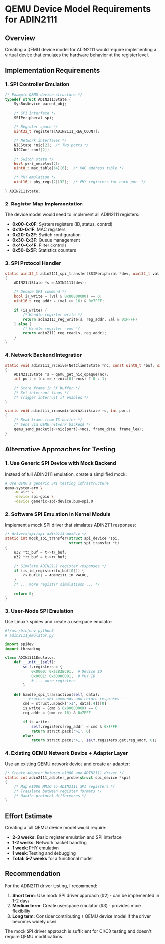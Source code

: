 # QEMU Device Model Requirements for ADIN2111

## Overview
Creating a QEMU device model for ADIN2111 would require implementing a virtual device that emulates the hardware behavior at the register level.

## Implementation Requirements

### 1. SPI Controller Emulation
```c
/* Example QEMU device structure */
typedef struct ADIN2111State {
    SysBusDevice parent_obj;
    
    /* SPI interface */
    SSIPeripheral spi;
    
    /* Register space */
    uint32_t registers[ADIN2111_REG_COUNT];
    
    /* Network interfaces */
    NICState *nic[2];  /* Two ports */
    NICConf conf[2];
    
    /* Switch state */
    bool port_enabled[2];
    uint8_t mac_table[64][6];  /* MAC address table */
    
    /* PHY emulation */
    uint16_t phy_regs[2][32];  /* PHY registers for each port */
    
} ADIN2111State;
```

### 2. Register Map Implementation
The device model would need to implement all ADIN2111 registers:

- **0x00-0x0F**: System registers (ID, status, control)
- **0x10-0x1F**: MAC registers
- **0x20-0x2F**: Switch configuration
- **0x30-0x3F**: Queue management
- **0x40-0x4F**: Filter controls
- **0x50-0x5F**: Statistics counters

### 3. SPI Protocol Handler
```c
static uint32_t adin2111_spi_transfer(SSIPeripheral *dev, uint32_t val)
{
    ADIN2111State *s = ADIN2111(dev);
    
    /* Decode SPI command */
    bool is_write = (val & 0x80000000) == 0;
    uint16_t reg_addr = (val >> 16) & 0x7FFF;
    
    if (is_write) {
        /* Handle register write */
        return adin2111_reg_write(s, reg_addr, val & 0xFFFF);
    } else {
        /* Handle register read */
        return adin2111_reg_read(s, reg_addr);
    }
}
```

### 4. Network Backend Integration
```c
static void adin2111_receive(NetClientState *nc, const uint8_t *buf, size_t size)
{
    ADIN2111State *s = qemu_get_nic_opaque(nc);
    int port = (nc == s->nic[0]->ncs) ? 0 : 1;
    
    /* Store frame in RX buffer */
    /* Set interrupt flags */
    /* Trigger interrupt if enabled */
}

static void adin2111_transmit(ADIN2111State *s, int port)
{
    /* Read frame from TX buffer */
    /* Send via QEMU network backend */
    qemu_send_packet(s->nic[port]->ncs, frame_data, frame_len);
}
```

## Alternative Approaches for Testing

### 1. Use Generic SPI Device with Mock Backend
Instead of full ADIN2111 emulation, create a simplified mock:

```bash
# Use QEMU's generic SPI testing infrastructure
qemu-system-arm \
    -M virt \
    -device spi-gpio \
    -device generic-spi-device,bus=spi.0
```

### 2. Software SPI Emulation in Kernel Module
Implement a mock SPI driver that simulates ADIN2111 responses:

```c
/* drivers/spi/spi-adin2111-mock.c */
static int mock_spi_transfer(struct spi_device *spi, 
                             struct spi_transfer *t)
{
    u32 *tx_buf = t->tx_buf;
    u32 *rx_buf = t->rx_buf;
    
    /* Simulate ADIN2111 register responses */
    if (is_id_register(tx_buf[0])) {
        rx_buf[0] = ADIN2111_ID_VALUE;
    }
    /* ... more register simulations ... */
    
    return 0;
}
```

### 3. User-Mode SPI Emulation
Use Linux's spidev and create a userspace emulator:

```python
#!/usr/bin/env python3
# adin2111_emulator.py

import spidev
import threading

class ADIN2111Emulator:
    def __init__(self):
        self.registers = {
            0x0000: 0x0283BC91,  # Device ID
            0x0001: 0x00000001,  # PHY ID
            # ... more registers
        }
    
    def handle_spi_transaction(self, data):
        """Process SPI commands and return responses"""
        cmd = struct.unpack('>I', data[:4])[0]
        is_write = (cmd & 0x80000000) == 0
        reg_addr = (cmd >> 16) & 0x7FFF
        
        if is_write:
            self.registers[reg_addr] = cmd & 0xFFFF
            return struct.pack('>I', 0)
        else:
            return struct.pack('>I', self.registers.get(reg_addr, 0))
```

### 4. Existing QEMU Network Device + Adapter Layer
Use an existing QEMU network device and create an adapter:

```c
/* Create adapter between e1000 and ADIN2111 driver */
static int adin2111_adapter_probe(struct spi_device *spi)
{
    /* Map e1000 MMIO to ADIN2111 SPI registers */
    /* Translate between register formats */
    /* Handle protocol differences */
}
```

## Effort Estimate

Creating a full QEMU device model would require:
- **2-3 weeks**: Basic register emulation and SPI interface
- **1-2 weeks**: Network packet handling
- **1 week**: PHY emulation
- **1 week**: Testing and debugging
- **Total: 5-7 weeks** for a functional model

## Recommendation

For the ADIN2111 driver testing, I recommend:

1. **Short term**: Use mock SPI driver approach (#2) - can be implemented in 1-2 days
2. **Medium term**: Create userspace emulator (#3) - provides more flexibility
3. **Long term**: Consider contributing a QEMU device model if the driver becomes widely used

The mock SPI driver approach is sufficient for CI/CD testing and doesn't require QEMU modifications.